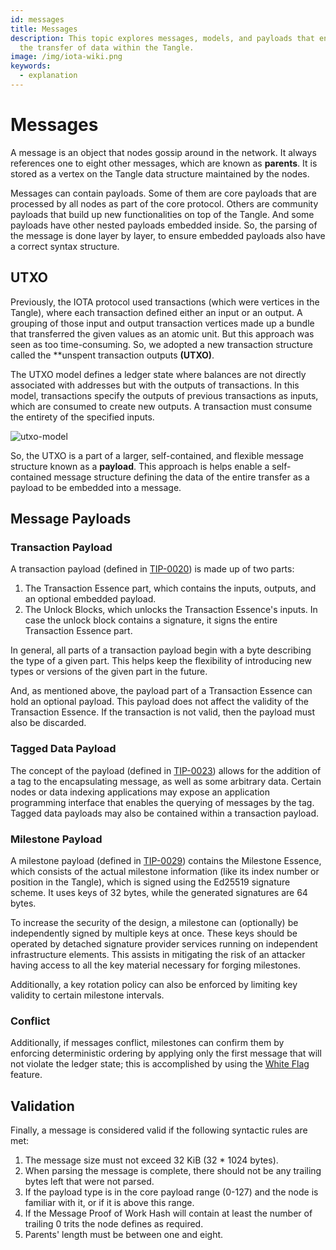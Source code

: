 ```yaml
---
id: messages
title: Messages
description: This topic explores messages, models, and payloads that encompass
  the transfer of data within the Tangle.
image: /img/iota-wiki.png
keywords:
  - explanation
---
```


# Messages

A message is an object that nodes gossip around in the network. It always references one to eight other messages, which are known as **parents**. It is stored as a vertex on the Tangle data structure maintained by the nodes.

Messages can contain payloads. Some of them are core payloads that are processed by all nodes as part of the core protocol. Others are community payloads that build up new functionalities on top of the Tangle. And some payloads have other nested payloads embedded inside. So, the parsing of the message is done layer by layer, to ensure embedded payloads also have a correct syntax structure.

## UTXO

Previously, the IOTA protocol used transactions (which were vertices in the Tangle), where each transaction defined either an input or an output. A grouping of those input and output transaction vertices made up a bundle that transferred the given values as an atomic unit. But this approach was seen as too time-consuming. So, we adopted a new transaction structure called the **unspent transaction outputs **(UTXO)**.

The UTXO model defines a ledger state where balances are not directly associated with addresses but with the outputs of transactions. In this model, transactions specify the outputs of previous transactions as inputs, which are consumed to create new outputs. A transaction must consume the entirety of the specified inputs.

![utxo-model](/img/learn/about-iota/utxo.png)

So, the UTXO is a part of a larger, self-contained, and flexible message structure known as a **payload**. This approach is helps enable a self-contained message structure defining the data of the entire transfer as a payload to be embedded into a message.

## Message Payloads

### Transaction Payload

A transaction payload (defined in [TIP-0020](https://github.com/lzpap/tips/blob/tx-updates/tips/TIP-0020/tip-0020.md)) is made up of two parts:

1. The Transaction Essence part, which contains the inputs, outputs, and an optional embedded payload.
2. The Unlock Blocks, which unlocks the Transaction Essence's inputs. In case the unlock block contains a signature, it signs the entire Transaction Essence part.

In general, all parts of a transaction payload begin with a byte describing the type of a given part. This helps keep the flexibility of introducing new types or versions of the given part in the future.

And, as mentioned above, the payload part of a Transaction Essence can hold an optional payload. This payload does not affect the validity of the Transaction Essence. If the transaction is not valid, then the payload must also be discarded.

### Tagged Data Payload

The concept of the payload (defined in [TIP-0023](https://github.com/Wollac/protocol-rfcs/blob/tagged-data/tips/TIP-0023/tip-0023.md)) allows for the addition of a tag to the encapsulating message, as well as some arbitrary data. Certain nodes or data indexing applications may expose an application programming interface that enables the querying of messages by the tag. Tagged data payloads may also be contained within a transaction payload.

### Milestone Payload

A milestone payload (defined in [TIP-0029](https://github.com/iotaledger/tips/blob/milestone-with-signature-blocks/tips/TIP-0029/tip-0029.md)) contains the Milestone Essence, which consists of the actual milestone information (like its index number or position in the Tangle), which is signed using the Ed25519 signature scheme. It uses keys of 32 bytes, while the generated signatures are 64 bytes.

To increase the security of the design, a milestone can (optionally) be independently signed by multiple keys at once. These keys should be operated by detached signature provider services running on independent infrastructure elements. This assists in mitigating the risk of an attacker having access to all the key material necessary for forging milestones.

Additionally, a key rotation policy can also be enforced by limiting key validity to certain milestone intervals.

### Conflict

Additionally, if messages conflict, milestones can confirm them by enforcing deterministic ordering by applying only the first message that will not violate the ledger state; this is accomplished by using the [White Flag](https://govern.iota.org/t/conflict-white-flag-mitigate-conflict-spamming-by-ignoring-conflicts/233) feature.

## Validation

Finally, a message is considered valid if the following syntactic rules are met:

1. The message size must not exceed 32 KiB (32 \* 1024 bytes).
2. When parsing the message is complete, there should not be any trailing bytes left that were not parsed.
3. If the payload type is in the core payload range (0-127) and the node is familiar with it, or if it is above this range.
4. If the Message Proof of Work Hash will contain at least the number of trailing 0 trits the node defines as required.
5. Parents' length must be between one and eight.
